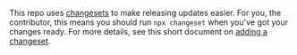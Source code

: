 This repo uses [changesets](https://github.com/changesets/changesets) to
make releasing updates easier. For you, the contributor, this means you
should run `npx changeset` when you've got your changes ready. For
more details, see this short document on [adding a changeset](https://github.com/changesets/changesets/blob/main/docs/adding-a-changeset.md#i-am-in-a-single-package-repository).
